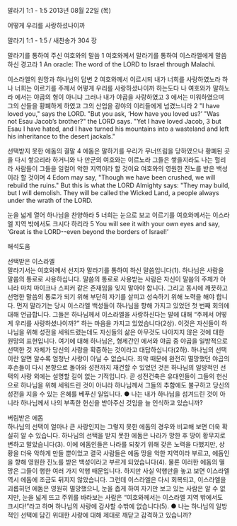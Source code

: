 말라기 1:1 - 1:5 
2013년 08월 22일 (목)

어떻게 우리를 사랑하셨나이까



말라기 1:1 - 1:5 / 새찬송가 304 장


말라기를 통하여 주신 여호와의 말씀
1 여호와께서 말라기를 통하여 이스라엘에게 말씀하신 경고라
1 An oracle: The word of the LORD to Israel through Malachi.  

이스라엘의 원망과 하나님의 답변
2 여호와께서 이르시되 내가 너희를 사랑하였노라 하나 너희는 이르기를 주께서 어떻게 우리를 사랑하셨나이까 하는도다 나 여호와가 말하노라 에서는 야곱의 형이 아니냐 그러나 내가 야곱을 사랑하였고 3 에서는 미워하였으며 그의 산들을 황폐하게 하였고 그의 산업을 광야의 이리들에게 넘겼느니라
2 "I have loved you," says the LORD. "But you ask, ‘How have you loved us?’ "Was not Esau Jacob’s brother?" the LORD says. "Yet I have loved Jacob,  3 but Esau I have hated, and I have turned his mountains into a wasteland and left his inheritance to the desert jackals."   

선택받지 못한 에돔의 결말
4 에돔은 말하기를 우리가 무너뜨림을 당하였으나 황폐된 곳을 다시 쌓으리라 하거니와 나 만군의 여호와는 이르노라 그들은 쌓을지라도 나는 헐리라 사람들이 그들을 일컬어 악한 지역이라 할 것이요 여호와의 영원한 진노를 받은 백성이라 할 것이며
4 Edom may say, "Though we have been crushed, we will rebuild the ruins." But this is what the LORD Almighty says: "They may build, but I will demolish. They will be called the Wicked Land, a people always under the wrath of the LORD.  

눈을 넓게 열어 하나님을 찬양하라
5 너희는 눈으로 보고 이르기를 여호와께서는 이스라엘 지역 밖에서도 크시다 하리라
5 You will see it with your own eyes and say, ‘Great is the LORD--even beyond the borders of Israel!’

해석도움





선택받은 이스라엘  
말라기서는 여호와께서 선지자 말라기를 통하여 하신 말씀입니다(1). 하나님은 사람을 말씀의 통로로 사용하십니다. 말씀의 통로로 사용받는 사람은 자신이 말씀의 주체가 아니라 마치 마이크나 스피커 같은 존재임을 잊지 말아야 합니다. 그리고 동시에 깨끗하고 선명한 말씀의 통로가 되기 위해 부단히 자기를 살피고 성숙하기 위해 노력을 해야 합니다. 먼저 말라기는 당시 이스라엘 백성들이 하나님을 향해 가지고 있었던 첫 번째 회의에 대해 언급합니다. 그들은 하나님께서 이스라엘을 사랑하신다는 말에 대해 “주께서 어떻게 우리를 사랑하셨나이까?” 하는 마음을 가지고 있었습니다(2상). 이것은 자신들이 하나님을 위해 성전을 세워드렸는데도 자신들의 삶은 아무것도 나아지지 않은 것에 대한 원망의 표현입니다. 여기에 대해 하나님은, 형제간인 에서와 야곱 중 야곱을 일방적으로 선택한 것 자체가 당신의 사랑을 확증하는 것이라고 대답하십니다(2하). 하나님의 선택이란 알면 알수록 엄청난 사랑이 아닐 수 없습니다. 죄악 때문에 완전히 멸망했던 야곱의 후손들이 다시 본향으로 돌아와 성전까지 재건할 수 있었던 것은 하나님의 일방적인 선택의 사랑 외에는 설명할 길이 없는 기적입니다. 곧 성전건축은 유대인들이 그들의 헌신으로 하나님을 위해 세워드린 것이 아니라 하나님께서 그들의 추함에도 불구하고 당신의 성전을 지을 수 있는 은혜를 베푸신 일입니다. 
● 나는 내가 하나님을 섬겨드린 것이 아니라 하나님께서 나의 부족한 헌신을 받아주신 것임을 늘 인식하고 있습니까? 

버림받은 에돔  
하나님의 선택이 얼마나 큰 사랑인지는 그렇지 못한 에돔의 경우와 비교해 보면 더욱 확실히 알 수 있습니다. 하나님의 선택을 받지 못한 에돔은 나라가 망한 후 땅이 황무지로 변하고 말았습니다(3). 이에 에돔인들은 나라를 되찾기 위해 갖은 노력을 다했지만, 상황을 더욱 악하게 만들 뿐이었고 결국 사람들은 에돔 땅을 악한 지역이라 부르고, 에돔인을 향해 영원한 진노를 받은 백성이라고 부르게 되었습니다(4). 물론 이러한 에돔의 멸망은 그들이 행한 여러 가지 악행 때문입니다. 하지만 사실 악행만을 놓고 보면 이스라엘 역시 에돔에 조금도 뒤지지 않았습니다. 그런데 이스라엘은 다시 회복되고, 이스라엘을 괴롭히던 에돔은 영원히 멸망했으니, 눈을 좁게 하여 자기만 보고 있는 사람은 알 수 없지만, 눈을 넓게 뜨고 주위를 바라보는 사람은 “여호와께서는 이스라엘 지역 밖에서도 크시다!”라고 하며 하나님의 사랑에 감사할 수밖에 없습니다(5). 
● 나는 하나님의 일방적인 선택에 담긴 위대한 사랑에 대해 제대로 깨닫고 감격하고 있습니까?